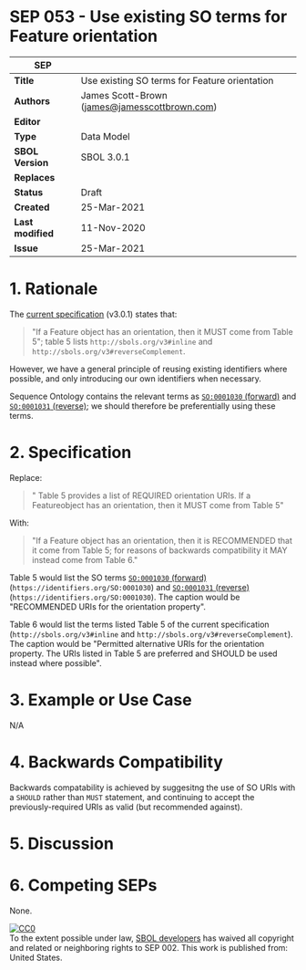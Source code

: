 SEP 053 - Use existing SO terms for Feature orientation
===================================

SEP                   | <leave empty>
----------------------|--------------
**Title**             | Use existing SO terms for Feature orientation
**Authors**           | James Scott-Brown (james@jamesscottbrown.com)
**Editor**            | 
**Type**              | Data Model
**SBOL Version**      | SBOL 3.0.1
**Replaces**          | 
**Status**            | Draft
**Created**           | 25-Mar-2021
**Last modified**     | 11-Nov-2020
**Issue**             | 25-Mar-2021



# 1. Rationale <a name="rationale"></a>

The [current specification](https://sbolstandard.org/docs/SBOL3.0specification.pdf) (v3.0.1) states that:

> "If a Feature object has an orientation, then it MUST come from Table 5"; table 5 lists `http://sbols.org/v3#inline` and `http://sbols.org/v3#reverseComplement`.


However, we have a general principle of reusing existing identifiers where possible, and only introducing our own identifiers when necessary.

Sequence Ontology contains the relevant terms as [`SO:0001030` (forward)](http://www.sequenceontology.org/browser/current_release/term/SO:0001030) and [`SO:0001031` (reverse)](http://www.sequenceontology.org/browser/current_release/term/SO:0001031); we should therefore be preferentially using these terms.


# 2. Specification

Replace:

>  " Table 5 provides a list of REQUIRED orientation URIs. If a Featureobject has an orientation, then it MUST come from Table 5"

With:

> "If a Feature object has an orientation, then it is RECOMMENDED that it come from Table 5; for reasons of backwards compatibility it MAY instead come from Table 6."

Table 5 would list the SO terms [`SO:0001030` (forward)](http://www.sequenceontology.org/browser/current_release/term/SO:0001030) (`https://identifiers.org/SO:0001030`) and [`SO:0001031` (reverse)](http://www.sequenceontology.org/browser/current_release/term/SO:0001031) (`https://identifiers.org/SO:0001030`). The caption would be "RECOMMENDED URIs for the orientation property".


Table 6 would list the terms listed Table 5 of the current specification (`http://sbols.org/v3#inline` and `http://sbols.org/v3#reverseComplement`). The caption would be "Permitted alternative URIs for the orientation property. The URIs listed in Table 5 are preferred and SHOULD be used instead where possible".


# 3. Example or Use Case <a name='example'></a>

N/A


# 4. Backwards Compatibility <a name='compatibility'></a>

Backwards compatability is achieved by suggesitng the use of SO URIs with a `SHOULD` rather than `MUST` statement, and continuing to accept the previously-required URIs as valid (but recommended against).



# 5. Discussion <a name='discussion'></a>


# 6. Competing SEPs <a name='competing_seps'></a>

None.


<p xmlns:dct="http://purl.org/dc/terms/" xmlns:vcard="http://www.w3.org/2001/vcard-rdf/3.0#">
  <a rel="license"
     href="http://creativecommons.org/publicdomain/zero/1.0/">
    <img src="http://i.creativecommons.org/p/zero/1.0/88x31.png" style="border-style: none;" alt="CC0" />
  </a>
  <br />
  To the extent possible under law,
  <a rel="dct:publisher"
     href="sbolstandard.org">
    <span property="dct:title">SBOL developers</span></a>
  has waived all copyright and related or neighboring rights to
  <span property="dct:title">SEP 002</span>.
This work is published from:
<span property="vcard:Country" datatype="dct:ISO3166"
      content="US" about="sbolstandard.org">
  United States</span>.
</p>
